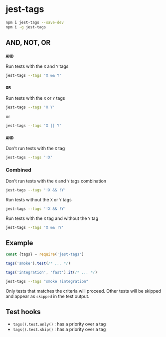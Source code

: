 # jest-tags

```bash
npm i jest-tags --save-dev
npm i -g jest-tags
```


## AND, NOT, OR


### `AND`

Run tests with the `X` and `Y` tags

```bash
jest-tags --tags 'X && Y'
```

### `OR`

Run tests with the `X` or `Y` tags
```bash
jest-tags --tags 'X Y'
```
or
```bash
jest-tags --tags 'X || Y'
```

### `AND`

Don't run tests with the `X` tag

```bash
jest-tags --tags '!X'
```
### Combined
Don't run tests with the `X` and `Y` tags combination
```bash
jest-tags --tags '!X && !Y'
```
Run tests without the `X` or `Y` tags
```bash
jest-tags --tags '!X && !Y'
```
Run tests with the `X` tag and without the `Y` tag
```bash
jest-tags --tags 'X && !Y'
```





## Example

```js
const {tags} = require('jest-tags')

tags('smoke').test(/* ... */)

tags('integration', 'fast').it(/* ... */)
```


```bash
jest-tags --tags "smoke !integration"
```


Only tests that matches the criteria will proceed. Other tests will be skipped and 
appear as `skipped` in the test output.

## Test hooks

- `tags().test.only()` : has a priority over a tag
- `tags().test.skip()` : has a priority over a tag


